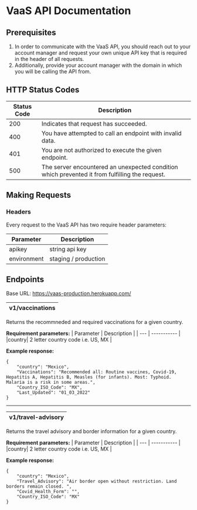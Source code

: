 # VaaS API Documentation

## Prerequisites
1. In order to communicate with the VaaS API, you should reach out to your account manager and request your own unique API key that is required in the header of all requests. 
2. Additionally, provide your account manager with the domain in which you will be calling the API from.

## HTTP Status Codes
| Status Code | Description |
| --- | ----------- |
| 200 | Indicates that request has succeeded. |
| 400 | You have attempted to call an endpoint with invalid data. |
| 401 | You are not authorized to execute the given endpoint. |
| 500 | The server encountered an unexpected condition which prevented it from fulfilling the request. |

## Making Requests
### Headers
Every request to the VaaS API has two require header parameters:  

| Parameter | Description |
| --- | ----------- |
|apikey| string api key |  
|environment| staging / production |

## Endpoints
Base URL: https://vaas-production.herokuapp.com/

| v1/vaccinations |
| --- |

Returns the recommneded and required vaccinations for a given country.

**Requirement parameters:**
| Parameter | Description |
| --- | ----------- |
|country| 2 letter country code i.e. US, MX |  

**Example response:**
```
{
    "country": "Mexico",
    "Vaccinations": "Recommended all: Routine vaccines, Covid-19, Hepatitis A, Hepatitis B, Measles (for infants). Most: Typhoid. Malaria is a risk in some areas.",
    "Country_ISO_Code": "MX",
    "Last_Updated": "01_03_2022"
}
```
---
| v1/travel-advisory |
| --- |

Returns the travel advisory and border information for a given country.

**Requirement parameters:**
| Parameter | Description |
| --- | ----------- |
|country| 2 letter country code i.e. US, MX |  

**Example response:**
```
{
    "country": "Mexico",
    "Travel_Advisory": "Air border open without restriction. Land borders remain closed. ",
    "Covid_Health_Form": "",
    "Country_ISO_Code": "MX"
}
```
